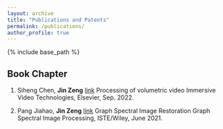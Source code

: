 ```yaml
---
layout: archive
title: "Publications and Patents"
permalink: /publications/
author_profile: true
---
```


<!-- {% if author.googlescholar %}
  You can also find my articles on <u><a href="{{author.googlescholar}}">my Google Scholar profile</a>.</u>
{% endif %} -->

{% include base_path %}

<!-- {% for post in site.publications reversed %}
  {% include archive-single.html %}
{% endfor %} -->



## Book Chapter

1. Siheng Chen, **Jin Zeng** [link](https://shop.elsevier.com/books/immersive-video-technologies/valenzise/978-0-323-91755-1)
Processing of volumetric video
Immersive Video Technologies, Elsevier, Sep. 2022.

1. Pang Jiahao, **Jin Zeng** [link](https://www.wiley.com/en-au/Graph+Spectral+Image+Processing-p-9781789450286)
Graph Spectral Image Restoration
Graph Spectral Image Processing, ISTE/Wiley, June 2021.